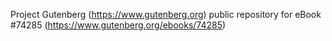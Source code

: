 Project Gutenberg (https://www.gutenberg.org) public repository for eBook #74285 (https://www.gutenberg.org/ebooks/74285)
